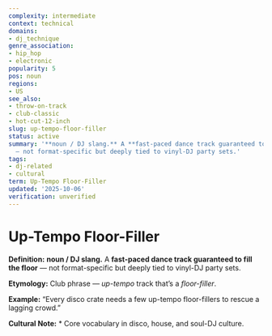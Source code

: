 ```yaml
---
complexity: intermediate
context: technical
domains:
- dj_technique
genre_association:
- hip_hop
- electronic
popularity: 5
pos: noun
regions:
- US
see_also:
- throw-on-track
- club-classic
- hot-cut-12-inch
slug: up-tempo-floor-filler
status: active
summary: '**noun / DJ slang.** A **fast-paced dance track guaranteed to fill the floor**
  — not format-specific but deeply tied to vinyl-DJ party sets.'
tags:
- dj-related
- cultural
term: Up-Tempo Floor-Filler
updated: '2025-10-06'
verification: unverified
---
```


# Up-Tempo Floor-Filler

**Definition:** **noun / DJ slang.** A **fast-paced dance track guaranteed to fill the floor** — not format-specific but deeply tied to vinyl-DJ party sets.

**Etymology:** Club phrase — *up-tempo* track that’s a *floor-filler*.

**Example:** “Every disco crate needs a few up-tempo floor-fillers to rescue a lagging crowd.”

**Cultural Note:** * Core vocabulary in disco, house, and soul-DJ culture.

